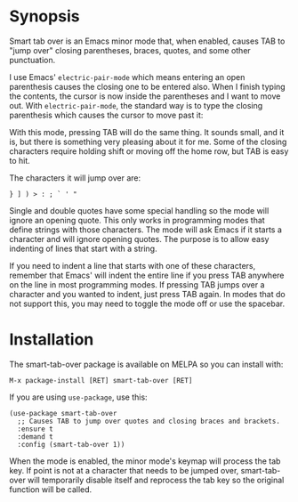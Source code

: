 # Synopsis

Smart tab over is an Emacs minor mode that, when enabled, causes TAB to "jump over" closing
parentheses, braces, quotes, and some other punctuation.

I use Emacs' `electric-pair-mode` which means entering an open parenthesis causes the closing one
to be entered also.  When I finish typing the contents, the cursor is now inside the
parentheses and I want to move out.  With `electric-pair-mode`, the standard way is to type the
closing parenthesis which causes the cursor to move past it:

With this mode, pressing TAB will do the same thing.  It sounds small, and it is, but there is
something very pleasing about it for me.  Some of the closing characters require holding shift
or moving off the home row, but TAB is easy to hit.

The characters it will jump over are:

    } ] ) > : ; ` ' "

Single and double quotes have some special handling so the mode will ignore an opening quote.
This only works in programming modes that define strings with those characters.  The mode will
ask Emacs if it starts a character and will ignore opening quotes.  The purpose is to allow
easy indenting of lines that start with a string.

If you need to indent a line that starts with one of these characters, remember that Emacs'
will indent the entire line if you press TAB anywhere on the line in most programming modes.
If pressing TAB jumps over a character and you wanted to indent, just press TAB again.  In
modes that do not support this, you may need to toggle the mode off or use the spacebar.

# Installation

The smart-tab-over package is available on MELPA so you can install with:

    M-x package-install [RET] smart-tab-over [RET]

If you are using `use-package`, use this:

    (use-package smart-tab-over
      ;; Causes TAB to jump over quotes and closing braces and brackets.
      :ensure t
      :demand t
      :config (smart-tab-over 1))

When the mode is enabled, the minor mode's keymap will process the tab key.  If point is not at
a character that needs to be jumped over, smart-tab-over will temporarily disable itself and
reprocess the tab key so the original function will be called.
